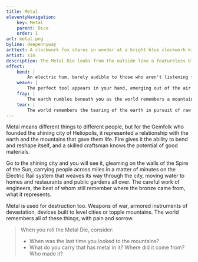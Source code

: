 ```yaml
---
title: Metal
eleventyNavigation:
    key: Metal
    parent: Dice
    order: 1
art: metal.png
byline: deepennyway
arttext: A clockwork fox stares in wonder at a bright blue clockwork kingfisher.
artist: sin
description: The Metal Die looks from the outside like a featureless block of bronze, and nothing moves inside it. When rolled, after a moment or two, the topmost face opens up and a mechanism raises a tiny platform displaying the rolled result. Is it balanced? Only the engineer who designed it could say with any certainty.
effect:
    bend: |
        An electric hum, barely audible to those who aren't listening for it, fills the air. You can taste it on your tongue, you can feel it in the back of your throat, filling you with anticipation. But nothing happens.
    weave: |
        The perfect tool appears in your hand, emerging out of the air from woven strands of bronze. It's like nothing you've ever seen. When you're done with it, the tool unravels and disappears again.
    fray: |
        The earth rumbles beneath you as the world remembers a mountain that once stood here, that longs to rise again. Jagged pieces of iron might burst up from the ground as well, desperate for the sky.
    tear: |
        The world remembers the tearing of the earth in pursuit of raw materials, the painful gashes that bled silver and iron until there was nothing left. The ground opens up like an empty scream, threatening to swallow everything to fill a void that cannot hope to be satisfied.
---
```


Metal means different things to different people, but for the Gemfolk who founded the shining city of Heliopolis, it represented a relationship with the earth and the mountains that gave them life. Fire gives it the ability to bend and reshape itself, and a skilled craftsman knows the potential of good materials.

Go to the shining city and you will see it, gleaming on the walls of the Spire of the Sun, carrying people across miles in a matter of minutes on the Electric Rail system that weaves its way through the city, moving water to homes and restaurants and public gardens all over. The careful work of engineers, the best of whom still remember where the bronze came from, what it represents.

Metal is used for destruction too. Weapons of war, armored instruments of devastation, devices built to level cities or topple mountains. The world remembers all of these things, with pain and sorrow. 

> When you roll the Metal Die, consider:
> - When was the last time you looked to the mountains?
> - What do you carry that has metal in it? Where did it come from? Who made it?
